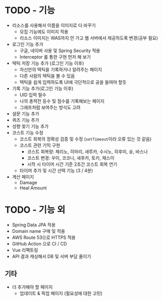 # TODO - 기능

- 리소스를 사용해서 이름을 이미지로 다 바꾸기
  - 모집 기능에도 이미지 적용
  - 리소스 이미지는 WAS까지 안 가고 웹 서버에서 제공하도록 변경(공부 필요)
- 로그인 기능 추가
   - 구글, 네이버 사용 및 Spring Security 적용
   - Interceptor 를 통한 구현 먼저 해 보기
- 택틱 저장 기능 추가 (로그인 기능 이후)
   - 자신만의 택틱을 기록하거나 알려주는 페이지
   - 다른 사람의 택틱을 볼 수 있음
   - 택틱을 쉽게 입력하도록 UI에 극단적으로 공을 들여야 할듯
- 기록 기능 추가(로그인 기능 이후)
    - UID 입력 필수
    - 나의 총력전 등수 및 점수를 기록해보는 페이지
    - 그래프처럼 보여주는 방식도 고려
- 설문 기능 추가
- 퀴즈 기능 추가
- 성향 찾기 기능 추가
- 코스트 기능 수정
    - 코스트 회복의 정확성 검증 및 수정 (`setTimeout`이라 오류 있는 것 같음)
    - 코스트 관련 기믹 구현
      - 코스트 회복량: 체리노, 히마리, 새루카, 수시노, 히후미, 슌, 바스나
      - 코스트 변경: 우이, 코코나, 새후카, 토키, 체스미
      - 시작 시 타이머 시간 기준 2초간 코스트 회복 연기
    - 타이머 추가 및 시간 선택 기능 (3 / 4분)
- 계산 페이지
    - Damage
    - Heal Amount

# TODO - 기능 외 

- Spring Data JPA 적용
- Domain name 구매 및 적용
- AWS Route 53으로 HTTPS 적용
- GitHub Action 으로 CI / CD
- Vue 리팩토링
- API 결과 캐싱해서 DB 및 서버 부담 줄이기

## 기타

- 더 추가해야 할 페이지
  - 업데이트 & 픽업 페이지 (필요성에 대한 고민)